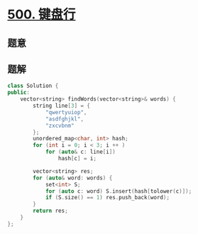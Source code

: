 #  [500. 键盘行](https://leetcode-cn.com/problems/keyboard-row/)

## 题意



## 题解



```c++
class Solution {
public:
    vector<string> findWords(vector<string>& words) {
        string line[3] = {
            "qwertyuiop",
            "asdfghjkl",
            "zxcvbnm"
        };
        unordered_map<char, int> hash;
        for (int i = 0; i < 3; i ++ )
            for (auto& c: line[i])
                hash[c] = i;

        vector<string> res;
        for (auto& word: words) {
            set<int> S;
            for (auto c: word) S.insert(hash[tolower(c)]);
            if (S.size() == 1) res.push_back(word);
        }
        return res;
    }
};
```



```python3

```

